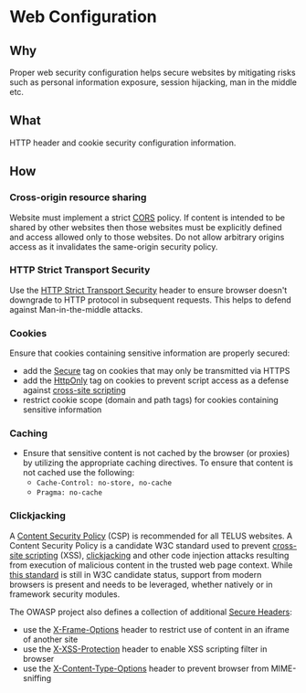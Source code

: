 # Web Configuration

## Why

Proper web security configuration helps secure websites by mitigating risks such as personal information exposure, session hijacking, man in the middle etc.

## What

HTTP header and cookie security configuration information.

## How

### Cross-origin resource sharing

Website must implement a strict [CORS](https://en.wikipedia.org/wiki/Cross-origin_resource_sharing) policy. If content is intended to be shared by other websites then those websites must be explicitly defined and access allowed only to those websites. Do not allow arbitrary origins access as it invalidates the same-origin security policy.

### HTTP Strict Transport Security

Use the [HTTP Strict Transport Security](https://en.wikipedia.org/wiki/HTTP_Strict_Transport_Security) header to ensure browser doesn't downgrade to HTTP protocol in subsequent requests. This helps to defend against Man-in-the-middle attacks.

### Cookies

Ensure that cookies containing sensitive information are properly secured:
- add the [Secure](https://en.wikipedia.org/wiki/Secure_cookies) tag on cookies that may only be transmitted via HTTPS
- add the [HttpOnly](https://www.owasp.org/index.php/HttpOnly) tag on cookies to prevent script access as a defense against [cross-site scripting](https://en.wikipedia.org/wiki/Cross-site_scripting)
- restrict cookie scope (domain and path tags) for cookies containing sensitive information

### Caching

- Ensure that sensitive content is not cached by the browser (or proxies) by utilizing the appropriate caching directives. To ensure that content is not cached use the following:
    - `Cache-Control: no-store, no-cache`
    - `Pragma: no-cache`

### Clickjacking

A [Content Security Policy](https://en.wikipedia.org/wiki/Content_Security_Policy) (CSP) is recommended for all TELUS websites. A Content Security Policy is a candidate W3C standard used to prevent [cross-site scripting](https://en.wikipedia.org/wiki/Cross-site_scripting) (XSS), [clickjacking](https://en.wikipedia.org/wiki/Clickjacking) and other code injection attacks resulting from execution of malicious content in the trusted web page context. While [this standard](https://www.w3.org/TR/CSP3/) is still in W3C candidate status, support from modern browsers is present and needs to be leveraged, whether natively or in framework security modules.

The OWASP project also defines a collection of additional [Secure Headers](https://www.owasp.org/index.php/OWASP_Secure_Headers_Project): 

- use the [X-Frame-Options](https://www.owasp.org/index.php/OWASP_Secure_Headers_Project#xfo) header to restrict use of content in an iframe of another site
- use the [X-XSS-Protection](https://www.owasp.org/index.php/OWASP_Secure_Headers_Project#xxxsp) header to enable XSS scripting filter in browser
- use the [X-Content-Type-Options](https://www.owasp.org/index.php/OWASP_Secure_Headers_Project#xcto) header to prevent browser from MIME-sniffing
